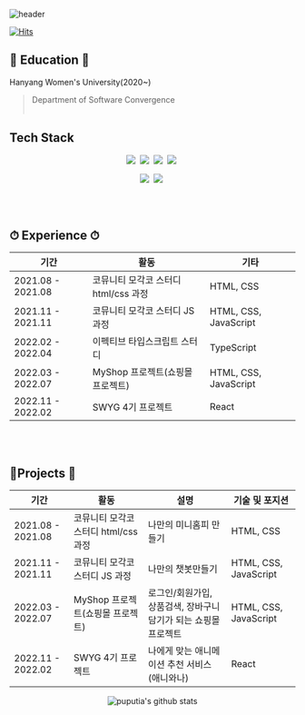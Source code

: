 ![header](https://capsule-render.vercel.app/api?height=400&text=Welcome%20to&desc=Kanon's%20World)

[![Hits](https://hits.seeyoufarm.com/api/count/incr/badge.svg?url=https%3A%2F%2Fgithub.com%2Fpuputia%2Fhit-counter&count_bg=%2379C83D&title_bg=%23555555&icon=react.svg&icon_color=%2344DBF2&title=hits&edge_flat=false)](https://hits.seeyoufarm.com)

## 🏫 Education 🏫
Hanyang Women's University(2020~)
> Department of Software Convergence 
<br><br>

## Tech Stack

<p align="center">
  <img src="https://img.shields.io/badge/HTML-E34F26?style=flat-square&logo=html5&logoColor=white"/>&nbsp
  <img src="https://img.shields.io/badge/css-1572B6?style=flat-square&logo=css3&logoColor=white"/></a>&nbsp
  <img src="https://img.shields.io/badge/Javascript-ffb13b?style=flat-square&logo=javascript&logoColor=white"/></a>&nbsp 
  <img src="https://img.shields.io/badge/React-61DAFB?style=flat-square&logo=react&logoColor=white"/>&nbsp
     
</p>

<p align="center">
 <img src="https://img.shields.io/badge/styled--components-DB7093?style=for-the-badge&logo=styled-components&logoColor=white"/>&nbsp
 <img src="https://img.shields.io/badge/Netlify-00C7B7?style=for-the-badge&logo=netlify&logoColor=white"/>&nbsp
    
</p>

<br><br>

## ⏱ Experience ⏱
  |기간|활동|기타|
  |---|----|---|
  |2021.08 - 2021.08|코뮤니티 모각코 스터디 html/css 과정|HTML, CSS|
  |2021.11 - 2021.11|코뮤니티 모각코 스터디 JS 과정|HTML, CSS, JavaScript|
  |2022.02 - 2022.04|이펙티브 타입스크립트 스터디|TypeScript|
  |2022.03 - 2022.07|MyShop 프로젝트(쇼핑몰 프로젝트)|HTML, CSS, JavaScript|
  |2022.11 - 2022.02|SWYG 4기 프로젝트|React|


<br><br>

## 📱Projects 📱
|기간|활동|설명|기술 및 포지션|
|---|----|---|---|
|2021.08 - 2021.08|코뮤니티 모각코 스터디 html/css 과정|나만의 미니홈피 만들기|HTML, CSS||
|2021.11 - 2021.11|코뮤니티 모각코 스터디 JS 과정|나만의 챗봇만들기|HTML, CSS, JavaScript||
|2022.03 - 2022.07|MyShop 프로젝트(쇼핑몰 프로젝트)|로그인/회원가입, 상품검색, 장바구니 담기가 되는 쇼핑몰 프로젝트|HTML, CSS, JavaScript|로고디자인,로그인/회원가입,홈,마이페이지,장바구니 페이지 제작,상품 등록|
|2022.11 - 2022.02|SWYG 4기 프로젝트|나에게 맞는 애니메이션 추천 서비스(애니와나)|React|테스트 페이지 제작 - 홈, 질문페이지, 결과페이지|




<!--
**puputia/puputia** is a ✨ _special_ ✨ repository because its `README.md` (this file) appears on your GitHub profile.

Here are some ideas to get you started:

- 🔭 I’m currently working on ...
- 🌱 I’m currently learning ...
- 👯 I’m looking to collaborate on ...
- 🤔 I’m looking for help with ...
- 💬 Ask me about ...
- 📫 How to reach me: ...
- 😄 Pronouns: ...
- ⚡ Fun fact: ...
-->





<div align="center">
  
![puputia's github stats](https://github-readme-stats.vercel.app/api?username=puputia&show_icons=true&theme=tokyonight)

</div>


